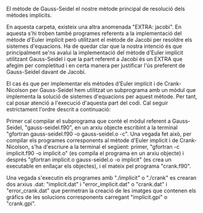 El mètode de Gauss-Seidel el nostre mètode principal de resolució dels mètodes implícits.

En aquesta carpeta, existeix una altra anomenada "EXTRA: jacobi". En aquesta s'hi troben també programes referents a la implementació del mètode d'Euler implícit però utilitzant el mètode de Jacobi per resoldre els sistemes d'equacions. Ha de quedar clar que la nostra intenció és que principalment se'ns avalui la implementació del mètode d'Euler implícit utilitzant Gauss-Seidel i que la part referent a Jacobi és un EXTRA que afegim per completitud i en certa manera per justificar l'ús preferent de Gauss-Seidel davant de Jacobi.

El cas és que per implementar els mètodes d'Euler implícit i de Crank-Nicolson per Gauss-Seidel hem utilitzat un subprograma amb un mòdul que implementa la solució de sistemes d'equacions per aquest mètode. Per tant, cal posar atenció a l'execució d'aquesta part del codi. Cal seguir estrictament l'ordre descrit a continuació:

Primer cal compilar el subprograma que conté el mòdul referent a Gauss-Seidel, "gauss-seidel.f90", en un arxiu objecte escribint a la terminal "gfortran gauss-seidel.f90 -o gauss-seidel.o -c". Una vegada fet això, per compilar els programes corresponents al mètode d'Euler implícit i de Crank-Nicolson, s'ha d'escriure a la terminal el següent: primer, "gfortran -c implicit.f90 -o implicit.o" (es compila el programa en un arxiu objecte) i després "gfortran implicit.o gauss-seidel.o -o implicit" (es crea un executable en enllaçar els objectes), i el mateix pel programa "crank.f90".

Una vegada s'executin els programes amb "./implicit" o "./crank" es crearan dos arxius .dat: "implicit.dat" i "error_implicit.dat" o "crank.dat" i "error_crank.dat" que permetran la creació de les imatges que contenen els gràfics de les solucions corresponents carregant "implicit.gpi" o "crank.gpi".
